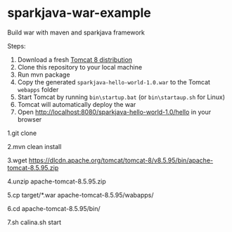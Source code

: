 # sparkjava-war-example
Build war with maven and sparkjava framework

Steps:

1. Download a fresh [Tomcat 8 distribution](https://tomcat.apache.org/download-80.cgi)
2. Clone this repository to your local machine
3. Run mvn package
4. Copy the generated `sparkjava-hello-world-1.0.war` to the Tomcat `webapps` folder
5. Start Tomcat by running `bin\startup.bat` (or `bin\startaup.sh` for Linux)
5. Tomcat will automatically deploy the war
6. Open [http://localhost:8080/sparkjava-hello-world-1.0/hello](http://localhost:8080/sparkjava-hello-world-1.0/war) in your browser

1.git clone 

2.mvn clean install

3.wget https://dlcdn.apache.org/tomcat/tomcat-8/v8.5.95/bin/apache-tomcat-8.5.95.zip

4.unzip apache-tomcat-8.5.95.zip

5.cp target/*.war  apache-tomcat-8.5.95/wabapps/

6.cd apache-tomcat-8.5.95/bin/

7.sh calina.sh start
